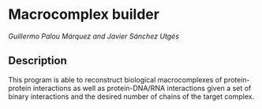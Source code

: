 # Macrocomplex builder
*Guillermo Palou Márquez and Javier Sánchez Utgés*

## Description
This program is able to reconstruct biological macrocomplexes of protein-protein interactions as well as protein-DNA/RNA interactions given a set of binary interactions and the desired number of chains of the target complex.
